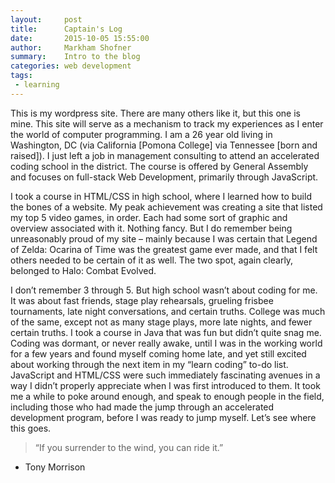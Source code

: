 ```yaml
---
layout:     post
title:      Captain's Log
date:       2015-10-05 15:55:00
author:     Markham Shofner
summary:    Intro to the blog
categories: web development
tags:
 - learning
---
```


This is my wordpress site. There are many others like it, but this one is mine. This site will serve as a mechanism to track my experiences as I enter the world of computer programming. I am a 26 year old living in Washington, DC (via California [Pomona College] via Tennessee [born and raised]). I just left a job in management consulting to attend an accelerated coding school in the district. The course is offered by General Assembly and focuses on full-stack Web Development, primarily through JavaScript.

I took a course in HTML/CSS in high school, where I learned how to build the bones of a website. My peak achievement was creating a site that listed my top 5 video games, in order. Each had some sort of graphic and overview associated with it. Nothing fancy. But I do remember being unreasonably proud of my site – mainly because I was certain that Legend of Zelda: Ocarina of Time was the greatest game ever made, and that I felt others needed to be certain of it as well. The two spot, again clearly, belonged to Halo: Combat Evolved.

I don’t remember 3 through 5. But high school wasn’t about coding for me. It was about fast friends, stage play rehearsals, grueling frisbee tournaments, late night conversations, and certain truths. College was much of the same, except not as many stage plays, more late nights, and fewer certain truths. I took a course in Java that was fun but didn’t quite snag me. Coding was dormant, or never really awake, until I was in the working world for a few years and found myself coming home late, and yet still excited about working through the next item in my “learn coding” to-do list. JavaScript and HTML/CSS were such immediately fascinating avenues in a way I didn’t properly appreciate when I was first introduced to them. It took me a while to poke around enough, and speak to enough people in the field, including those who had made the jump through an accelerated development program, before I was ready to jump myself. Let’s see where this goes.

> “If you surrender to the wind, you can ride it.”

  - Tony Morrison
